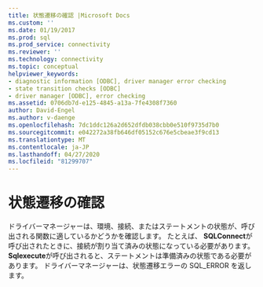 ```yaml
---
title: 状態遷移の確認 |Microsoft Docs
ms.custom: ''
ms.date: 01/19/2017
ms.prod: sql
ms.prod_service: connectivity
ms.reviewer: ''
ms.technology: connectivity
ms.topic: conceptual
helpviewer_keywords:
- diagnostic information [ODBC], driver manager error checking
- state transition checks [ODBC]
- driver manager [ODBC], error checking
ms.assetid: 0706db7d-e125-4845-a13a-7fe4308f7360
author: David-Engel
ms.author: v-daenge
ms.openlocfilehash: 7dc1ddc126a2d652dfdb038cbb0e510f9735d7b0
ms.sourcegitcommit: e042272a38fb646df05152c676e5cbeae3f9cd13
ms.translationtype: MT
ms.contentlocale: ja-JP
ms.lasthandoff: 04/27/2020
ms.locfileid: "81299707"
---
```

# <a name="state-transition-checks"></a>状態遷移の確認
ドライバーマネージャーは、環境、接続、またはステートメントの状態が、呼び出される関数に適しているかどうかを確認します。 たとえば、 **SQLConnect**が呼び出されたときに、接続が割り当て済みの状態になっている必要があります。**Sqlexecute**が呼び出されると、ステートメントは準備済みの状態である必要があります。 ドライバーマネージャーは、状態遷移エラーの SQL_ERROR を返します。

